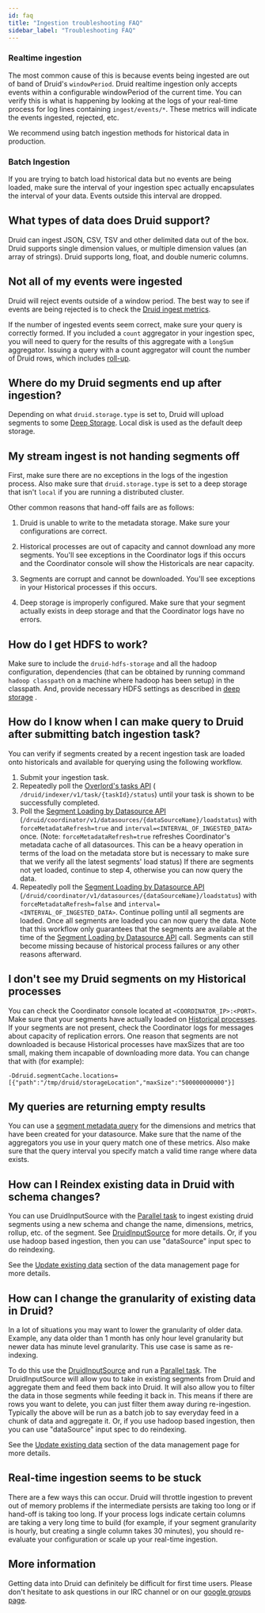 ```yaml
---
id: faq
title: "Ingestion troubleshooting FAQ"
sidebar_label: "Troubleshooting FAQ"
---
```


<!--
  ~ Licensed to the Apache Software Foundation (ASF) under one
  ~ or more contributor license agreements.  See the NOTICE file
  ~ distributed with this work for additional information
  ~ regarding copyright ownership.  The ASF licenses this file
  ~ to you under the Apache License, Version 2.0 (the
  ~ "License"); you may not use this file except in compliance
  ~ with the License.  You may obtain a copy of the License at
  ~
  ~   http://www.apache.org/licenses/LICENSE-2.0
  ~
  ~ Unless required by applicable law or agreed to in writing,
  ~ software distributed under the License is distributed on an
  ~ "AS IS" BASIS, WITHOUT WARRANTIES OR CONDITIONS OF ANY
  ~ KIND, either express or implied.  See the License for the
  ~ specific language governing permissions and limitations
  ~ under the License.
  -->

### Realtime ingestion

The most common cause of this is because events being ingested are out of band of Druid's `windowPeriod`. Druid realtime ingestion
only accepts events within a configurable windowPeriod of the current time. You can verify this is what is happening by looking at the logs of your real-time process for log lines containing `ingest/events/*`. These metrics will indicate the events ingested, rejected, etc.

We recommend using batch ingestion methods for historical data in production.

### Batch Ingestion

If you are trying to batch load historical data but no events are being loaded, make sure the interval of your ingestion spec actually encapsulates the interval of your data. Events outside this interval are dropped.

## What types of data does Druid support?

Druid can ingest JSON, CSV, TSV and other delimited data out of the box. Druid supports single dimension values, or multiple dimension values (an array of strings). Druid supports long, float, and double numeric columns.

## Not all of my events were ingested

Druid will reject events outside of a window period. The best way to see if events are being rejected is to check the [Druid ingest metrics](../operations/metrics.md).

If the number of ingested events seem correct, make sure your query is correctly formed. If you included a `count` aggregator in your ingestion spec, you will need to query for the results of this aggregate with a `longSum` aggregator. Issuing a query with a count aggregator will count the number of Druid rows, which includes [roll-up](../design/index.md).

## Where do my Druid segments end up after ingestion?

Depending on what `druid.storage.type` is set to, Druid will upload segments to some [Deep Storage](../dependencies/deep-storage.md). Local disk is used as the default deep storage.

## My stream ingest is not handing segments off

First, make sure there are no exceptions in the logs of the ingestion process. Also make sure that `druid.storage.type` is set to a deep storage that isn't `local` if you are running a distributed cluster.

Other common reasons that hand-off fails are as follows:

1) Druid is unable to write to the metadata storage. Make sure your configurations are correct.

2) Historical processes are out of capacity and cannot download any more segments. You'll see exceptions in the Coordinator logs if this occurs and the Coordinator console will show the Historicals are near capacity.

3) Segments are corrupt and cannot be downloaded. You'll see exceptions in your Historical processes if this occurs.

4) Deep storage is improperly configured. Make sure that your segment actually exists in deep storage and that the Coordinator logs have no errors.

## How do I get HDFS to work?

Make sure to include the `druid-hdfs-storage` and all the hadoop configuration, dependencies (that can be obtained by running command `hadoop classpath` on a machine where hadoop has been setup) in the classpath. And, provide necessary HDFS settings as described in [deep storage](../dependencies/deep-storage.md) .

## How do I know when I can make query to Druid after submitting batch ingestion task?

You can verify if segments created by a recent ingestion task are loaded onto historicals and available for querying using the following workflow.
1. Submit your ingestion task.
2. Repeatedly poll the [Overlord's tasks API](../operations/api-reference.md#tasks) ( `/druid/indexer/v1/task/{taskId}/status`) until your task is shown to be successfully completed.
3. Poll the [Segment Loading by Datasource API](../operations/api-reference.md#segment-loading-by-datasource) (`/druid/coordinator/v1/datasources/{dataSourceName}/loadstatus`) with 
`forceMetadataRefresh=true` and `interval=<INTERVAL_OF_INGESTED_DATA>` once. 
(Note: `forceMetadataRefresh=true` refreshes Coordinator's metadata cache of all datasources. This can be a heavy operation in terms of the load on the metadata store but is necessary to make sure that we verify all the latest segments' load status)
If there are segments not yet loaded, continue to step 4, otherwise you can now query the data.
4. Repeatedly poll the [Segment Loading by Datasource API](../operations/api-reference.md#segment-loading-by-datasource) (`/druid/coordinator/v1/datasources/{dataSourceName}/loadstatus`) with 
`forceMetadataRefresh=false` and `interval=<INTERVAL_OF_INGESTED_DATA>`. 
Continue polling until all segments are loaded. Once all segments are loaded you can now query the data. 
Note that this workflow only guarantees that the segments are available at the time of the [Segment Loading by Datasource API](../operations/api-reference.md#segment-loading-by-datasource) call. Segments can still become missing because of historical process failures or any other reasons afterward.

## I don't see my Druid segments on my Historical processes

You can check the Coordinator console located at `<COORDINATOR_IP>:<PORT>`. Make sure that your segments have actually loaded on [Historical processes](../design/historical.md). If your segments are not present, check the Coordinator logs for messages about capacity of replication errors. One reason that segments are not downloaded is because Historical processes have maxSizes that are too small, making them incapable of downloading more data. You can change that with (for example):

```
-Ddruid.segmentCache.locations=[{"path":"/tmp/druid/storageLocation","maxSize":"500000000000"}]
 ```

## My queries are returning empty results

You can use a [segment metadata query](../querying/segmentmetadataquery.md) for the dimensions and metrics that have been created for your datasource. Make sure that the name of the aggregators you use in your query match one of these metrics. Also make sure that the query interval you specify match a valid time range where data exists.

## How can I Reindex existing data in Druid with schema changes?

You can use DruidInputSource with the [Parallel task](../ingestion/native-batch.md) to ingest existing druid segments using a new schema and change the name, dimensions, metrics, rollup, etc. of the segment.
See [DruidInputSource](../ingestion/native-batch.md#druid-input-source) for more details.
Or, if you use hadoop based ingestion, then you can use "dataSource" input spec to do reindexing.

See the [Update existing data](../datamanagement/data-management.md#update) section of the data management page for more details.

## How can I change the granularity of existing data in Druid?

In a lot of situations you may want to lower the granularity of older data. Example, any data older than 1 month has only hour level granularity but newer data has minute level granularity. This use case is same as re-indexing.

To do this use the [DruidInputSource](../ingestion/native-batch.md#druid-input-source) and run a [Parallel task](../ingestion/native-batch.md). The DruidInputSource will allow you to take in existing segments from Druid and aggregate them and feed them back into Druid. It will also allow you to filter the data in those segments while feeding it back in. This means if there are rows you want to delete, you can just filter them away during re-ingestion.
Typically the above will be run as a batch job to say everyday feed in a chunk of data and aggregate it.
Or, if you use hadoop based ingestion, then you can use "dataSource" input spec to do reindexing.

See the [Update existing data](../datamanagement/data-management.md#update) section of the data management page for more details.

## Real-time ingestion seems to be stuck

There are a few ways this can occur. Druid will throttle ingestion to prevent out of memory problems if the intermediate persists are taking too long or if hand-off is taking too long. If your process logs indicate certain columns are taking a very long time to build (for example, if your segment granularity is hourly, but creating a single column takes 30 minutes), you should re-evaluate your configuration or scale up your real-time ingestion.

## More information

Getting data into Druid can definitely be difficult for first time users. Please don't hesitate to ask questions in our IRC channel or on our [google groups page](https://groups.google.com/forum/#!forum/druid-user).
